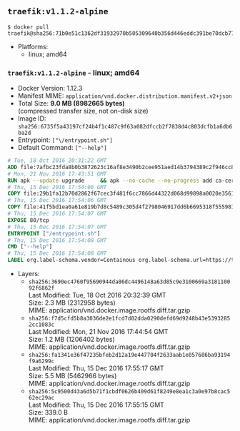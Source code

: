 ## `traefik:v1.1.2-alpine`

```console
$ docker pull traefik@sha256:71b0e51c1362df31932970b505309640b356d446eddc391be70dcb77f3b81384
```

-	Platforms:
	-	linux; amd64

### `traefik:v1.1.2-alpine` - linux; amd64

-	Docker Version: 1.12.3
-	Manifest MIME: `application/vnd.docker.distribution.manifest.v2+json`
-	Total Size: **9.0 MB (8982665 bytes)**  
	(compressed transfer size, not on-disk size)
-	Image ID: `sha256:6735f5a43197cf24b4f1c487c9f63a082dfccb2f7838d4c803dcfb1a6db6ba2d`
-	Entrypoint: `["\/entrypoint.sh"]`
-	Default Command: `["--help"]`

```dockerfile
# Tue, 18 Oct 2016 20:31:22 GMT
ADD file:7afbc23fda8b0b3872623c16af8e3490b2cee951aed14b3794389c2f946cc8c7 in / 
# Mon, 21 Nov 2016 17:43:51 GMT
RUN apk --update upgrade     && apk --no-cache --no-progress add ca-certificates     && rm -rf /var/cache/apk/*
# Thu, 15 Dec 2016 17:54:06 GMT
COPY file:29b1fa12b70d2862f67cec3f481f6cc7866d44322d068d99898a0020e3561814 in /usr/local/bin/ 
# Thu, 15 Dec 2016 17:54:06 GMT
COPY file:41f5bd1ea0a61e819b7d8c5489c305d4f2798046917dd6b6695318f555981727 in / 
# Thu, 15 Dec 2016 17:54:07 GMT
EXPOSE 80/tcp
# Thu, 15 Dec 2016 17:54:07 GMT
ENTRYPOINT ["/entrypoint.sh"]
# Thu, 15 Dec 2016 17:54:08 GMT
CMD ["--help"]
# Thu, 15 Dec 2016 17:54:08 GMT
LABEL org.label-schema.vendor=Containous org.label-schema.url=https://traefik.io org.label-schema.name=Traefik org.label-schema.description=A modern reverse-proxy org.label-schema.version=v1.1.2 org.label-schema.docker.schema-version=1.0
```

-	Layers:
	-	`sha256:3690ec4760f95690944da86dc4496148a63d85c9e3100669a318110092f6862f`  
		Last Modified: Tue, 18 Oct 2016 20:32:39 GMT  
		Size: 2.3 MB (2312958 bytes)  
		MIME: application/vnd.docker.image.rootfs.diff.tar.gzip
	-	`sha256:f7d5cfd5b8a3036de2e1fcd7d02dda0290defd69d9248b43e53932852cc1083c`  
		Last Modified: Mon, 21 Nov 2016 17:44:54 GMT  
		Size: 1.2 MB (1206402 bytes)  
		MIME: application/vnd.docker.image.rootfs.diff.tar.gzip
	-	`sha256:fa1341e36f47235bfeb2d12a19e447704f2633aab1e057686ba93194f9a6299c`  
		Last Modified: Thu, 15 Dec 2016 17:55:17 GMT  
		Size: 5.5 MB (5462966 bytes)  
		MIME: application/vnd.docker.image.rootfs.diff.tar.gzip
	-	`sha256:5c9500d43a6d5b71f1cbdf0626b409d61f8249e8ea1c3a0e97b8cac562ec29ac`  
		Last Modified: Thu, 15 Dec 2016 17:55:15 GMT  
		Size: 339.0 B  
		MIME: application/vnd.docker.image.rootfs.diff.tar.gzip
